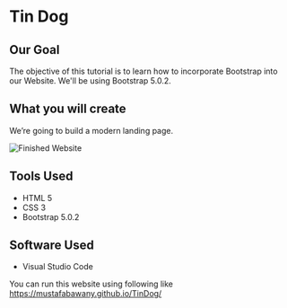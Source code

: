 
# Tin Dog

## Our Goal

The objective of this tutorial is to learn how to incorporate Bootstrap into our Website. We'll be using Bootstrap 5.0.2.


## What you will create

We’re going to build a modern landing page.

![Finished Website](![image](https://media.giphy.com/media/sKPFr4HctsrCVc9xTZ/giphy.gif)
)

## Tools Used

- HTML 5
- CSS 3
- Bootstrap 5.0.2

## Software Used
- Visual Studio Code

You can run this website using following like https://mustafabawany.github.io/TinDog/
